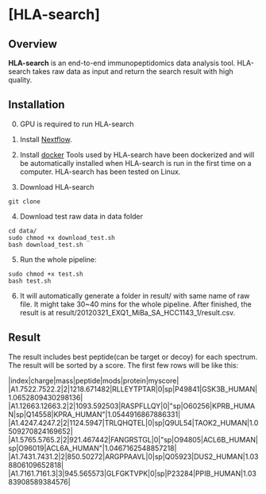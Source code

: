 # [HLA-search]
## Overview
**HLA-search** is an end-to-end immunopeptidomics data analysis tool. HLA-search takes raw data as input and return the search result with high quality.

## Installation
0. GPU is required to run HLA-search

1. Install [Nextflow](https://www.nextflow.io/docs/latest/getstarted.html). 

2. Install [docker](https://docs.docker.com/engine/install/) Tools used by HLA-search have been dockerized and will be automatically installed when HLA-search is run in the first time on a computer. HLA-search has been tested on Linux.

3. Download HLA-search
```
git clone 
```

4. Download test raw data in data folder
```
cd data/
sudo chmod +x download_test.sh
bash download_test.sh
```

5. Run the whole pipeline:

```
sudo chmod +x test.sh
bash test.sh
```

6. It will automatically generate a folder in result/ with same name of raw file. It might take 30~40 mins for the whole pipeline. After finished, the result is at result/20120321_EXQ1_MiBa_SA_HCC1143_1/result.csv.

## Result
The result includes best peptide(can be target or decoy) for each spectrum. The result will be sorted by a score. The first few rows will be like this:

|index|charge|mass|peptide|mods|protein|myscore|
|A1.7522.7522.2|2|1218.671482|RLLEYTPTAR|0|sp|P49841|GSK3B_HUMAN|1.0652809430298136|
|A1.12663.12663.2|2|1093.592503|RASPFLLQY|0|"sp|O60256|KPRB_HUMAN|sp|Q14558|KPRA_HUMAN"|1.0544916867886331|
|A1.4247.4247.2|2|1124.5947|TRLQHQTEL|0|sp|Q9UL54|TAOK2_HUMAN|1.0509270824169652|
|A1.5765.5765.2|2|921.467442|FANGRSTGL|0|"sp|O94805|ACL6B_HUMAN|sp|O96019|ACL6A_HUMAN"|1.0467162548857218|
|A1.7431.7431.2|2|850.50272|ARGPPAAVL|0|sp|Q05923|DUS2_HUMAN|1.038806109652818|
|A1.7161.7161.3|3|945.565573|GLFGKTVPK|0|sp|P23284|PPIB_HUMAN|1.0383908589384576|
